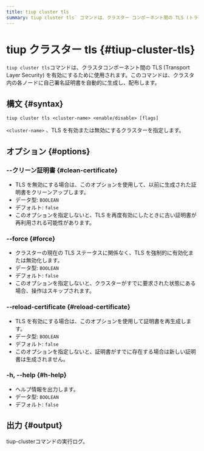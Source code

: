```yaml
---
title: tiup cluster tls
summary: tiup cluster tls` コマンドは、クラスター コンポーネント間の TLS (トランスポート層Security) を有効または無効にするために使用されます。
---
```


# tiup クラスター tls {#tiup-cluster-tls}

`tiup cluster tls`コマンドは、クラスタコンポーネント間の TLS (Transport Layer Security) を有効にするために使用されます。このコマンドは、クラスタ内の各ノードに自己署名証明書を自動的に生成し、配布します。

## 構文 {#syntax}

```shell
tiup cluster tls <cluster-name> <enable/disable> [flags]
```

`<cluster-name>` 、TLS を有効または無効にするクラスターを指定します。

## オプション {#options}

### --クリーン証明書 {#clean-certificate}

-   TLS を無効にする場合は、このオプションを使用して、以前に生成された証明書をクリーンアップします。
-   データ型: `BOOLEAN`
-   デフォルト: `false`
-   このオプションを指定しないと、TLS を再度有効にしたときに古い証明書が再利用される可能性があります。

### &#x20;--force {#force}

-   クラスターの現在の TLS ステータスに関係なく、TLS を強制的に有効化または無効化します。
-   データ型: `BOOLEAN`
-   デフォルト: `false`
-   このオプションを指定しないと、クラスターがすでに要求された状態にある場合、操作はスキップされます。

### --reload-certificate {#reload-certificate}

-   TLS を有効にする場合は、このオプションを使用して証明書を再生成します。
-   データ型: `BOOLEAN`
-   デフォルト: `false`
-   このオプションを指定しないと、証明書がすでに存在する場合は新しい証明書は生成されません。

### -h, --help {#h-help}

-   ヘルプ情報を出力します。
-   データ型: `BOOLEAN`
-   デフォルト: `false`

## 出力 {#output}

tiup-clusterコマンドの実行ログ。

